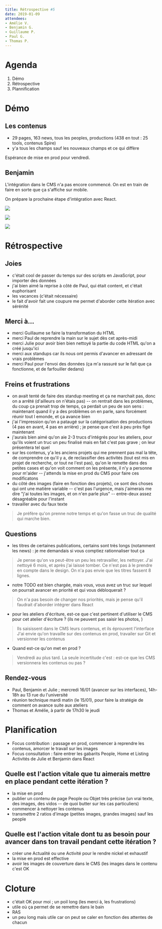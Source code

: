 ```yaml
---
title: Rétrospective #5
date: 2019-01-09
attendees:
- Amélie V.
- Benjamin G.
- Guillaume P.
- Paul G.
- Thomas P.
---
```


# Agenda

1. Démo
2. Rétrospective
3. Plannification

# Démo

## Les contenus

- 29 pages, 163 news, tous les peoples, productions (438 en tout : 25 tools, contenus Spire)
- y'a tous les champs sauf les nouveaux champs et ce qui diffère

Espérance de mise en prod pour vendredi.

## Benjamin

L'intégration dans le CMS n'a pas encore commencé.
On est en train de faire en sorte que ça s'affiche sur mobile.

On prépare la prochaine étape d'intégration avec React.

![](Screenshot_2019-01-09%20Medialab%20-%20Liste%20des%20productions.png)

![](Screenshot_2019-01-09%20Medialab%20-%20Proto.png)

![](Screenshot_2019-01-09%20Medialab%20-%20Proto(1).png)

# Rétrospective

## Joies

- c'était cool de passer du temps sur des scripts en JavaScript, pour importer des données
- j'ai bien aimé la reprise à côté de Paul, qui était content, et c'était euphorisant
- les vacances (c'était nécessaire)
- le fait d'avoir fait une coupure me permet d'aborder cette itération avec sérénité

## Merci à...

- merci Guillaume se faire la transformation du HTML
- merci Paul de reprendre la main sur le sujet dès cet après-midi
- merci Julie pour avoir bien bien nettoyé la partie du code HTML qu'on a créé jusqu'ici
- merci aux standups car ils nous ont permis d'avancer en adressant de vrais problèmes
- merci Paul pour l'envoi des données (ça m'a rassuré sur  le fait que ça fonctionne, et de farfouiller dedans)

## Freins et frustrations

- on avait tenté de faire des standup meeting et ça ne marchait pas, donc on a arrêté (d'ailleurs on n'étais pas) -- on rentrait dans les problèmes, du coup ça prenait trop de temps, ça perdait un peu de son sens : maintenant quand il y a des problèmes on en parle, sans forcément réunir tout l emonde, et ça avance bien
- j'ai l'impression qu'on a pataugé sur la catégorisation des productions (4 pas en avant, 4 pas en arrière) ; je pense que c'est à peu près figé maintenant
- j'aurais bien aimé qu'on aie 2-3 trucs d'intégrés pour les ateliers, pour qu'ils voient un truc un peu finalisé mais en fait c'est pas grave ; on leur présentera tel quel
- sur les contenus, y'a les anciens projets qui me prennent pas mal la tête, de comprendre ce qu'il y a, de reclassifier des activités (tout est mis en projet de recherche, or tout ne l'est pas), qu'on le remette dans des petites cases et qu'on voit comment on les présente, il n'y a personne pour m'aider -- j'attends la mise en prod du CMS pour faire ces modificatons
- du côté des images (faire en fonction des projets), ce sont des choses qui ont une matière variable -- c'est pas l'urgence, mais j'aimerais me dire "j'ai toutes les images, et on n'en parle plus" -- entre-deux assez désagréable pour l'instant
- travailler avec du faux texte

> Je préfère qu'on prenne notre temps et qu'on fasse un truc de qualité qui marche bien.

## Questions

- les titres de certaines publications, certains sont très longs (notamment les news) : je me demandais si vous comptiez rationnaliser tout ça
> Je pense qu'on va peut-être un peu les retravailler, les nettoyer. J'ai nettoyé 6 mois, et après j'ai laissé tomber.
> Ce n'est pas à le prendre en compte dans le design. On n'a pas envie que les titres fassent 8 lignes.
- notre TODO est bien chargée, mais vous, vous avez un truc sur lequel on pourrait avancer en priorité et qui vous débloquerait ?
> On n'a pas besoin de changer nos priorités, mais je pense qu'il faudrait d'aborder intégrer dans React
- pour les ateliers d'écriture, est-ce que c'est pertinent d'utiliser le CMS pour cet atelier d'écriture ? (ils ne peuvent pas saisir les photos, )
> Ils saisissent dans le CMS leurs contenus, et ils éprouvent l'interface
> J'ai envie qu'on travaille sur des contenus en prod, travailer sur Git et versionner les contenus
- Quand est-ce qu'on met en prod ?
> Vendredi au plus tard.
> La seule incertitude c'est : est-ce que les CMS versionnera les contenus ou pas ?

## Rendez-vous

- Paul, Benjamin et Julie ; mercredi 16/01 (avancer sur les interfaces), 14h-18h au 13 rue du l'université
- réunion technique mardi matin (le 15/01), pour faire la stratégie de comment on avance suite aux ateliers
- Thomas et Amélie, à partir de 17h30 le jeudi

# Planification

- Focus contribution : passage en prod, commencer à reprendre les contenus, amorcer le travail sur les images
- Focus consultation : faire entrer les gabarits People, Home et Listing Activités de Julie et Benjamin dans React


## Quelle est l'action vitale que tu aimerais mettre en place pendant cette itération ?

- la mise en prod
- publier un contenu de page People ou Objet très précise (un vrai texte, des images, des vidos -- de quoi butter sur les cas particuliers)
- commencer à nettoyer les contenus
- transmettre 2 ratios d'image (petites images, grandes images) sauf les people

## Quelle est l'action vitale dont tu as besoin pour avancer dans ton travail pendant cette itération ?

- créer une Actualité ou une Activité pour le rendre nickel et exhaustif
- la mise en prod est effective
- avoir les images de couverture dans le CMS (les images dans le contenu c'est OK

# Cloture

- c'était OK pour moi ; un poil long (les merci à, les frustrations)
- utile où ça permet de se remettre dans le bain
- RAS
- un peu long mais utile car on peut se caler en fonction des attentes de chacun
